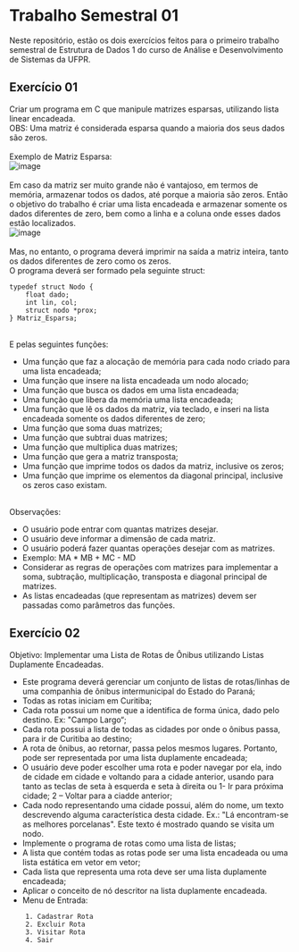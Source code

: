 # Trabalho Semestral 01
Neste repositório, estão os dois exercícios feitos para o primeiro trabalho semestral de Estrutura de Dados 1 do curso de Análise e Desenvolvimento de Sistemas da UFPR.

## Exercício 01
Criar um programa em C que manipule matrizes esparsas, utilizando lista linear encadeada.
<br>OBS: Uma matriz é considerada esparsa quando a maioria dos seus dados são zeros.
<br>
<br>Exemplo de Matriz Esparsa:<br>
![image](https://user-images.githubusercontent.com/58374776/146098567-4db1b03a-0ed1-4c22-9a8d-f9ca847a7745.png)
<br>
<br>Em caso da matriz ser muito grande não é vantajoso, em termos de memória, armazenar todos os dados, até porque a maioria são zeros. Então o objetivo do trabalho é criar uma lista encadeada e armazenar somente os dados diferentes de zero, bem como a linha e a coluna onde esses dados estão localizados.
<br>
![image](https://user-images.githubusercontent.com/58374776/146098663-d9ced556-3e6a-481b-8177-eefefd0874de.png)
<br>
<br>Mas, no entanto, o programa deverá imprimir na saída a matriz inteira, tanto os dados diferentes de zero como os zeros. 
<br>
O programa deverá ser formado pela seguinte struct:
<br>
```
typedef struct Nodo {
    float dado;
    int lin, col;
    struct nodo *prox;
} Matriz_Esparsa;
```
<br>E pelas seguintes funções:
- Uma função que faz a alocação de memória para cada nodo criado para uma lista encadeada;
- Uma função que insere na lista encadeada um nodo alocado;
- Uma função que busca os dados em uma lista encadeada;
- Uma função que libera da memória uma lista encadeada;
- Uma função que lê os dados da matriz, via teclado, e inseri na lista encadeada somente os dados diferentes de zero;
- Uma função que soma duas matrizes;
- Uma função que subtrai duas matrizes;
- Uma função que multiplica duas matrizes;
- Uma função que gera a matriz transposta;
- Uma função que imprime todos os dados da matriz, inclusive os zeros;
- Uma função que imprime os elementos da diagonal principal, inclusive os zeros caso existam.

<br>Observações:
- O usuário pode entrar com quantas matrizes desejar.
- O usuário deve informar a dimensão de cada matriz.
- O usuário poderá fazer quantas operações desejar com as matrizes.
- Exemplo: MA * MB + MC - MD
- Considerar as regras de operações com matrizes para implementar a soma, subtração, multiplicação, transposta e diagonal principal de matrizes.
- As listas encadeadas (que representam as matrizes) devem ser passadas como parâmetros das funções.

## Exercício 02
Objetivo: Implementar uma Lista de Rotas de Ônibus utilizando Listas Duplamente Encadeadas.
- Este programa deverá gerenciar um conjunto de listas de rotas/linhas de uma companhia de ônibus intermunicipal do Estado do Paraná;
- Todas as rotas iniciam em Curitiba;
- Cada rota possui um nome que a identifica de forma única, dado pelo destino. Ex: "Campo Largo“;
- Cada rota possui a lista de todas as cidades por onde o ônibus passa, para ir de Curitiba ao destino;
- A rota de ônibus, ao retornar, passa pelos mesmos lugares. Portanto, pode ser representada por uma lista duplamente encadeada;
- O usuário deve poder escolher uma rota e poder navegar por ela, indo de cidade em cidade e voltando para a cidade anterior, usando para tanto as teclas de seta à esquerda e seta à direita ou 1- Ir para próxima cidade; 2 – Voltar para a ciadde anterior;
- Cada nodo representando uma cidade possui, além do nome, um texto descrevendo alguma característica desta cidade. Ex.: "Lá encontram-se as melhores porcelanas". Este texto é mostrado quando se visita um nodo.
- Implemente o programa de rotas como uma lista de listas;
- A lista que contém todas as rotas pode ser uma lista encadeada ou uma lista estática em vetor em vetor;
- Cada lista que representa uma rota deve ser uma lista duplamente encadeada;
- Aplicar o conceito de nó descritor na lista duplamente encadeada.
- Menu de Entrada:
```
    1. Cadastrar Rota
    2. Excluir Rota
    3. Visitar Rota
    4. Sair 
```
